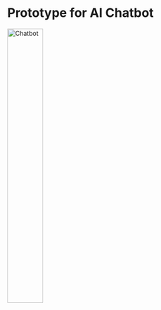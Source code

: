 # Prototype for AI Chatbot

<img src="https://github.com/rpointjour/ai_chatbot/assets/54840122/1b820ba6-210d-41b3-8615-628b7385fa25" alt="Chatbot" style="width:40%;height:40%;" />

#
